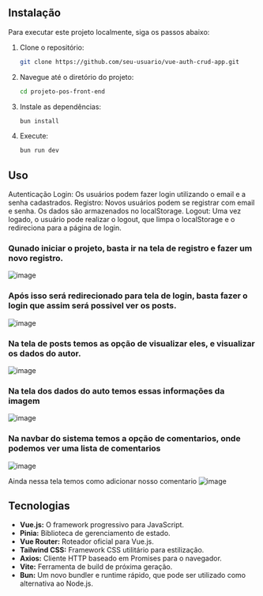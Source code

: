 ## Instalação

Para executar este projeto localmente, siga os passos abaixo:

1. Clone o repositório:
   ```bash
   git clone https://github.com/seu-usuario/vue-auth-crud-app.git
2. Navegue até o diretório do projeto:
   ```bash
   cd projeto-pos-front-end
3. Instale as dependências:
   ```bash
   bun install
4. Execute:
   ```bash
   bun run dev

## Uso
Autenticação
Login: Os usuários podem fazer login utilizando o email e a senha cadastrados.
Registro: Novos usuários podem se registrar com email e senha. Os dados são armazenados no localStorage.
Logout: Uma vez logado, o usuário pode realizar o logout, que limpa o localStorage e o redireciona para a página de login.

### Qunado iniciar o projeto, basta ir na tela de registro e fazer um novo registro.
![image](https://github.com/user-attachments/assets/06dff4d6-2a23-4f0b-9a8b-05fdd836cc2b)

### Após isso será redirecionado para tela de login, basta fazer o login que assim será possivel ver os posts.
![image](https://github.com/user-attachments/assets/b8f4c365-fc27-44e6-b3a2-10bf4fa2a2a4)

### Na tela de posts temos as opção de visualizar eles, e visualizar os dados do autor.
![image](https://github.com/user-attachments/assets/76b9989f-0404-40b2-8483-a00aa7c14e72)

### Na tela dos dados do auto temos essas informações da imagem
![image](https://github.com/user-attachments/assets/dfb39355-0da0-45d5-ab06-b5c902f12d8c)

### Na navbar do sistema temos a opção de comentarios, onde podemos ver uma lista de comentarios
![image](https://github.com/user-attachments/assets/97e5dc11-84b7-47a6-b197-360325cf4cb1)

Ainda nessa tela temos como adicionar nosso comentario
![image](https://github.com/user-attachments/assets/ff76c7dd-0319-4119-aa1b-e58c0420c229)


## Tecnologias

- **Vue.js:** O framework progressivo para JavaScript.
- **Pinia:** Biblioteca de gerenciamento de estado.
- **Vue Router:** Roteador oficial para Vue.js.
- **Tailwind CSS:** Framework CSS utilitário para estilização.
- **Axios:** Cliente HTTP baseado em Promises para o navegador.
- **Vite:** Ferramenta de build de próxima geração.
- **Bun:** Um novo bundler e runtime rápido, que pode ser utilizado como alternativa ao Node.js.



